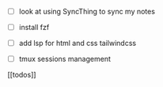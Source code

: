 - [ ] look at using SyncThing to sync my notes
- [ ] install fzf
- [ ] add lsp for html and css tailwindcss
- [ ] tmux sessions management


[[todos]]
